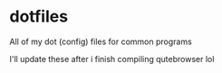 # dotfiles
All of my dot (config) files for common programs

I'll update these after i finish compiling qutebrowser lol
